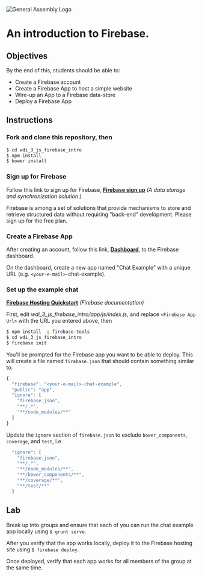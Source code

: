 ![General Assembly Logo](http://i.imgur.com/ke8USTq.png)

# An introduction to Firebase.

## Objectives

By the end of this, students should be able to:

- Create a Firebase account
- Create a Firebase App to host a simple website
- Wire-up an App to a Firebase data-store
- Deploy a Firebase App

## Instructions


### Fork and clone this repository, then

```bash
$ cd wdi_3_js_firebase_intro
$ npm install
$ bower install
```

### Sign up for Firebase

Follow this link to sign up for Firebase, **[Firebase sign up](https://www.firebase.com/signup/)** _(A data storage and synchronization solution )_

Firebase is among a set of solutions that provide mechanisms to store and retrieve structured data without requiring "back-end" development.  Please sign up for the free plan.

### Create a Firebase App

After creating an account, follow this link, **[Dashboard](https://www.firebase.com/account/)**, to the Firebase dashboard.

On the dashboard, create a new app named "Chat Example" with a unique URL (e.g. `<your-e-mail>`-chat-example).

### Set up the example chat

**[Firebase Hosting Quickstart](https://www.firebase.com/docs/hosting/quickstart.html)** _(Firebase documentation)_

First, edit *wdi_3_js_firebase_intro/app/js/index.js*, and replace `<Firebase App Url>` with the URL you entered above, then

```bash
$ npm install -g firebase-tools
$ cd wdi_3_js_firebase_intro
$ firebase init
```

You'll be prompted for the Firebase app you want to be able to deploy.  This will create a file named `firebase.json` that should contain something similar to:

```javascript
{
  "firebase": "<your-e-mail>-chat-example",
  "public": "app",
  "ignore": [
    "firebase.json",
    "**/.*",
    "**/node_modules/**"
  ]
}
```

Update the `ignore` section of `firebase.json` to exclude `bower_components`, `coverage`, and `test`, i.e.

```javascript
  "ignore": [
    "firebase.json",
    "**/.*",
    "**/node_modules/**",
    "**/bower_components/**",
    "**/coverage/**",
    "**/test/**"
  ]
```

## Lab

Break up into groups and ensure that each of you can run the chat example app locally using `$ grunt serve`.

After you verify that the app works locally, deploy it to the Firebase hosting site using `$ firebase deploy`.

Once deployed, verify that each app works for all members of the group at the same time.

